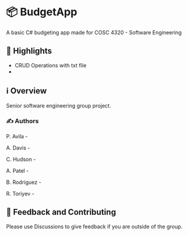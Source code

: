 # 📦 BudgetApp

A basic C# budgeting app made for COSC 4320 - Software Engineering


## 🌟 Highlights

- CRUD Operations with txt file
- 


## ℹ️ Overview

Senior software engineering group project.


### ✍️ Authors

P. Avila -

A. Davis - 

C. Hudson -

A. Patel -

B. Rodriguez -

R. Toriyev -


## 💭 Feedback and Contributing

Please use Discussions to give feedback if you are outside of the group.
